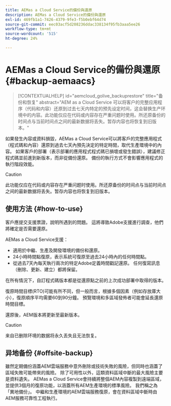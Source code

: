 ```yaml
---
title: AEMas a Cloud Service的備份與還原
description: AEMas a Cloud Service的備份與還原
exl-id: 469fb1a1-7426-4379-9fe3-f5b0ebf64d74
source-git-commit: eec03acf5d208236ddac338134f95fb3aaa5ee26
workflow-type: tm+mt
source-wordcount: '515'
ht-degree: 24%

---
```



# AEMas a Cloud Service的備份與還原 {#backup-aemaacs}

>[!CONTEXTUALHELP]
>id="aemcloud_golive_backuprestore"
>title="备份和恢复"
>abstract="AEM as a Cloud Service 可以将客户的完整应用程序（代码和内容）还原到过去七天内特定的预先设定时间，这会替换生产环境中的内容。此功能仅应在代码或内容存在严重问题时使用。所还原备份的时间点与当前时间点之间的最新数据将丢失。暂存内容也将恢复到旧版本。"

如果發生內容或資料損毀，AEMas a Cloud Service可以將客戶的完整應用程式（程式碼和內容）還原到過去七天內預先決定的特定時間，取代生產環境中的內容。
如果客戶的部署（表示部署的應用程式程式碼已損壞或發生錯誤），建議修正程式碼並前進到新版本，而非從備份還原。 備份的執行方式不會影響應用程式的執行階段效能。

>[!CAUTION]
>
>此功能仅应在代码或内容存在严重问题时使用。所还原备份的时间点与当前时间点之间的最新数据将丢失。暂存内容也将恢复到旧版本。

## 使用方法 {#how-to-use}

客戶應提交支援票證，說明所遇到的問題。 這將導致Adobe支援進行調查，他們將確定是否需要還原。

AEMas a Cloud Service支援：

* 適用於中繼、生產及開發環境的備份和還原。
* 24小時時間點復原，表示系統可復原至過去24小時內的任何時間點。
* 從過去7天內每天執行兩次的特定Adobe定義時間戳記還原。  任何復寫訊息（刪除、更新、建立）都將保留。

在所有情況下，自訂程式碼版本都是從還原點之前的上次成功部署中取得的版本。

復原時間目標(RTO)可能有所不同，但一般而言，根據多個因素（例如存放庫大小），復原順序平均需要60到90分鐘。 預覽環境和多區域發佈者可能會延長還原時間目標。

還原後，AEM版本將更新至最新版本。

>[!CAUTION]
>
>来自已删除环境的数据将永久丢失且无法恢复。

## 异地备份 {#offsite-backup}

雖然定期備份涵蓋AEM雲端服務中意外刪除或技術失敗的風險，但同時也涵蓋了區域失敗可能帶來的風險。 除了可用性以外，這類資料區域中斷的最大風險主要是資料遺失。
AEMas a Cloud Service會持續將整個AEM內容複製到遠端區域，並提供3個月的復原功能，以涵蓋所有AEM生產環境的標準風險。 我們稱之為「異地備份」。
中繼和生產環境的AEM雲端服務復原，會在資料區域中斷時由AEM服務可靠性工程執行。
